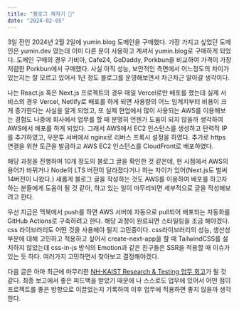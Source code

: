 ```yaml
---
title: "블로그 제작기 🌱"
date: "2024-02-05"
---
```


3일 전인 2024년 2월 2일에 yumin.blog 도메인을 구매했다. 가장 가지고 싶었던 도메인은 yumin.dev 였는데 이미 다른 분이 사용하고 계셔서 yumin.blog로 구매하게 되었다. 도메인 구매의 경우 가비아, Cafe24, GoDaddy, Porkbun을 비교하여 가격이 가장 저렴한 Porkbun에서 구매했다. 사실 아직 성능, 보안적인 측면에서 어느정도의 차이가 있는지는 잘 모르고 있어서 1년 정도 블로그를 운영해보면서 차근차근 알아갈 생각이다.  

나는 React.js 혹은 Next.js 프로젝트의 경우 매일 Vercel로만 배포를 했는데 실제 서비스의 경우 Vercel, Netlify로 배포를 하게 되면 사용량의 어느 임계치부터 비용이 크게 증가한다는 사실을 알게 되었고, 또 실제 현업에서 많이 사용되는 AWS를 이용해보는 경험도 나중에 회사에서 업무를 할 때 분명히 언젠가 도움이 되지 않을까 생각하여 AWS에서 배포를 하게 되었다. 그래서 AWS에서 EC2 인스턴스를 생성하고 탄력적 IP를 추가하였고, 우분투 서버에서 nginx로 리버스 프록시 설정을 하였다. 추가로 https 연결을 위한 토큰을 발급하고 AWS EC2 인스턴스를 CloudFront로 배포하였다.

해당 과정을 진행하며 10개 정도의 블로그 글을 확인한 것 같은데, 현 시점에서 AWS의 용어가 바뀌거나 Node의 LTS 버전이 달라졌다거나 하는 차이가 있어(Next.js도 벌써 14버전이 나왔다.) 새롭게 블로그 글을 작성하는 것도 AWS를 이용하여 배포를 하고자 하는 분들에게 도움이 될 것 같아, 하고 있는 일이 마무리되면 세부적으로 글을 작성해보려고 한다.

우선 지금은 맥북에서 push를 하면 AWS 서버에 자동으로 pull되어 배포되는 자동화를 GitHub Actions로 구축하려고 한다. 해당 과정이 완료되면 스타일링을 조금 해야겠다. css 라이브러리도 어떤 것을 사용해야 될지 고민중이다. css라이브러리의 성능, 생산성 부분에 대해 고민하고 적용하고 싶어서 create-next-app을 할 때 TailwindCSS를 설치하지 않았는데 css-in-js 방식의 Emotion과 같은 친구들은 SSR을 적용할 때 이슈가 있는 듯 하다. 여러가지 고민하면서 찾아보고 결정해야겠다.

다음 글은 아마 최근에 마무리한 [NH-KAIST Research & Testing 업무 회고](https://yumin.blog/posts/nh-kaist-ux-ui)가 될 것 같다. 최종 보고에서 좋은 피드백을 받았기 때문에 나 스스로도 업무에 있어서 어떤 점이 프로젝트를 좋은 방향으로 이끌었는지 기록하여 이후 업무에 적용하면 좋지 않을까 생각한다.